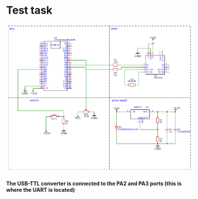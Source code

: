 # Test task

![Shematic](./README_FILES/Schematic.png)
#### The USB-TTL converter is connected to the PA2 and PA3 ports (this is where the UART is located)
